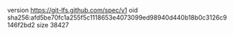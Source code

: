 version https://git-lfs.github.com/spec/v1
oid sha256:afd5be70fc1a255f5c1118653e4073099ed98940d440b18b0c3126c9146f2bd2
size 38427

